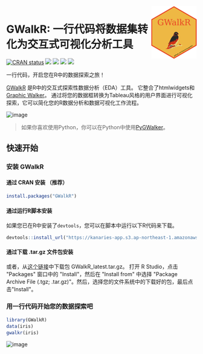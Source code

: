 <img src="./img/hex_logo.png" align="right" alt="logo" width="120" height = "139" style = "border: none; float: right;">

# GWalkR: 一行代码将数据集转化为交互式可视化分析工具

[![CRAN
status](https://www.r-pkg.org/badges/version/GWalkR)](https://CRAN.R-project.org/package=GWalkR)
![](https://img.shields.io/github/actions/workflow/status/kanaries/GWalkR/web-app-build.yml?style=flat-square)
![](https://img.shields.io/github/license/kanaries/GWalkR?style=flat-square)
[![](https://img.shields.io/badge/twitter-kanaries_data-03A9F4?style=flat-square&logo=twitter)](https://twitter.com/kanaries_data)
[![](https://img.shields.io/discord/987366424634884096?color=%237289da&label=Discord&logo=discord&logoColor=white&style=flat-square)](https://discord.com/invite/WWHraZ8SeV)

一行代码，开启您在R中的数据探索之旅！

[GWalkR](https://github.com/Kanaries/GWalkR) 是R中的交互式探索性数据分析（EDA）工具。
它整合了htmlwidgets和 [Graphic Walker](https://github.com/Kanaries/graphic-walker)。
通过将您的数据框转换为Tableau风格的用户界面进行可视化探索，它可以简化您的R数据分析和数据可视化工作流程。


<img width="1437" alt="image" src="https://github.com/Bruceshark/GWalkR/assets/33870780/26967dda-57c0-4abd-823c-63037c8f5168">

> 如果你喜欢使用Python，你可以在Python中使用[PyGWalker](https://github.com/Kanaries/pygwalker)。

## 快速开始

### 安装 GWalkR

#### 通过 CRAN 安装 （推荐）

```R
install.packages("GWalkR")
```

#### 通过运行R脚本安装

如果您已在R中安装了`devtools`，您可以在脚本中运行以下R代码来下载。

```R
devtools::install_url("https://kanaries-app.s3.ap-northeast-1.amazonaws.com/oss/gwalkr/GWalkR_latest.tar.gz")
```

#### 通过下载 .tar.gz 文件包安装

或者，从[这个链接](https://kanaries-app.s3.ap-northeast-1.amazonaws.com/oss/gwalkr/GWalkR_latest.tar.gz)中下载包 GWalkR_latest.tar.gz。
打开 R Studio，点击 "Packages" 窗口中的 "Install"，然后在 "Install from" 中选择 "Package Archive File (.tgz; .tar.gz)"。然后，选择您的文件系统中的下载好的包，最后点击"Install"。

### 用一行代码开始您的数据探索吧

```R
library(GWalkR)
data(iris)
gwalkr(iris)
```

<img width="1437" alt="image" src="https://github.com/Bruceshark/GWalkR/assets/33870780/718d8ff6-4ad5-492d-9afb-c4ed67573f51">

